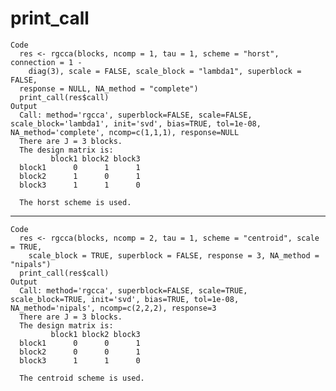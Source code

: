 # print_call

    Code
      res <- rgcca(blocks, ncomp = 1, tau = 1, scheme = "horst", connection = 1 -
        diag(3), scale = FALSE, scale_block = "lambda1", superblock = FALSE,
      response = NULL, NA_method = "complete")
      print_call(res$call)
    Output
      Call: method='rgcca', superblock=FALSE, scale=FALSE, scale_block='lambda1', init='svd', bias=TRUE, tol=1e-08, NA_method='complete', ncomp=c(1,1,1), response=NULL 
      There are J = 3 blocks.
      The design matrix is:
             block1 block2 block3
      block1      0      1      1
      block2      1      0      1
      block3      1      1      0
      
      The horst scheme is used.

---

    Code
      res <- rgcca(blocks, ncomp = 2, tau = 1, scheme = "centroid", scale = TRUE,
        scale_block = TRUE, superblock = FALSE, response = 3, NA_method = "nipals")
      print_call(res$call)
    Output
      Call: method='rgcca', superblock=FALSE, scale=TRUE, scale_block=TRUE, init='svd', bias=TRUE, tol=1e-08, NA_method='nipals', ncomp=c(2,2,2), response=3 
      There are J = 3 blocks.
      The design matrix is:
             block1 block2 block3
      block1      0      0      1
      block2      0      0      1
      block3      1      1      0
      
      The centroid scheme is used.

